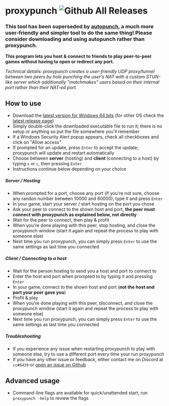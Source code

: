 # proxypunch ![Github All Releases](https://img.shields.io/github/downloads/delthas/proxypunch/total.svg?style=flat-square)

### This tool has been superseded by [autopunch](https://github.com/delthas/autopunch), a much more user-friendly and simpler tool to do the same thing! Please consider downloading and using autopunch rather than proxypunch.

**This program lets you host & connect to friends to play peer-to-peer games without having to open or redirect any port.**

*Technical details: proxypunch creates a user-friendly UDP proxy/tunnel between two peers by hole punching the user's NAT with a custom STUN-like server which additionally "matchmakes" users based on their internal port rather than their NAT-ed port.*  

## How to use

- Download the [latest version for Windows 64 bits](https://github.com/delthas/proxypunch/releases/latest/download/proxypunch.win64.exe) (for other OS check the [latest release page](https://github.com/delthas/proxypunch/releases/latest/))
- Simply double-click the downloaded executable file to run it; there is no setup or anything so put the file somewhere you'll remember
- If a Windows Security Alert popup appears, check all checkboxes and click on "Allow access"
- If prompted for an update, press `Enter` to accept the update; proxypunch will update and restart automatically
- Choose between **server** (hosting) and **client** (connecting to a host) by typing `s` or `c`, then pressing `Enter`
- Instructions continue below depending on your choice

##### Server / Hosting

- When prompted for a port, choose any port (if you're not sure, choose any randon number between 10000 and 60000), type it and press `Enter`
- In your game, start your server / start hosting on the port you chose
- Ask your peer to connect to the shown host and port, **the peer must connect with proxypunch as explained below, not directly**
- Wait for the peer to connect, then play & profit
- When you're done playing with this peer, stop hosting, and close the proxypunch window (start it again and repeat the process to play with someone else)
- Next time you run proxypunch, you can simply press `Enter` to use the same settings as last time you connected

##### Client / Connecting to a host

- Wait for the person hosting to send you a host and port to connect to
- Enter the host and port when prompted to by typing it and pressing `Enter`
- In your game, connect to the shown host and port (**not the host and port your peer gave you**) 
- Profit & play
- When you're done playing with this peer, disconnect, and close the proxypunch window (start it again and repeat the process to play with someone else)
- Next time you run proxypunch, you can simply press `Enter` to use the same settings as last time you connected

##### Troubleshooting

- If you experience any issue when restarting proxypunch to play with someone else, try to use a different port every time your run proxypunch
- If you have any other issue or feedback, either contact me on Discord at `cc#6439` or [open an issue on Github](https://github.com/delthas/proxypunch/issues/new) 

## Advanced usage

- Command-line flags are available for quick/unattended start, run `proxypunch -help` to review the flags
